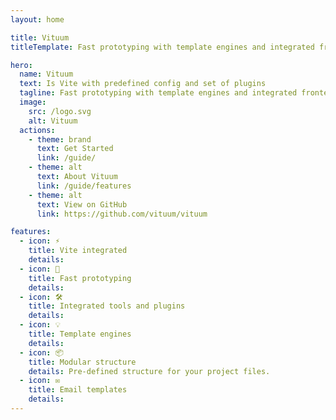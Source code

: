 ```yaml
---
layout: home

title: Vituum
titleTemplate: Fast prototyping with template engines and integrated frontend tools

hero:
  name: Vituum
  text: Is Vite with predefined config and set of plugins
  tagline: Fast prototyping with template engines and integrated frontend tools
  image:
    src: /logo.svg
    alt: Vituum
  actions:
    - theme: brand
      text: Get Started
      link: /guide/
    - theme: alt
      text: About Vituum
      link: /guide/features
    - theme: alt
      text: View on GitHub
      link: https://github.com/vituum/vituum

features:
  - icon: ⚡️
    title: Vite integrated
    details: 
  - icon: 🚀️️
    title: Fast prototyping
    details: 
  - icon: 🛠️
    title: Integrated tools and plugins
    details: 
  - icon: 💡
    title: Template engines
    details: 
  - icon: 📦
    title: Modular structure
    details: Pre-defined structure for your project files.
  - icon: ✉️ 
    title: Email templates
    details:
---
```

